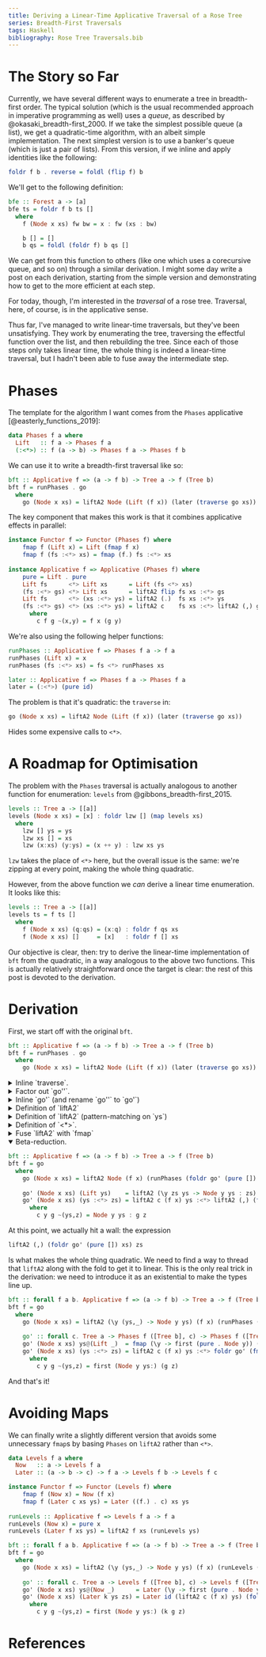 ```yaml
---
title: Deriving a Linear-Time Applicative Traversal of a Rose Tree
series: Breadth-First Traversals
tags: Haskell
bibliography: Rose Tree Traversals.bib
---
```


# The Story so Far

Currently, we have several different ways to enumerate a tree in breadth-first
order.
The typical solution (which is the usual recommended approach in imperative
programming as well) uses a *queue*, as described by
@okasaki_breadth-first_2000.
If we take the simplest possible queue (a list), we get a quadratic-time
algorithm, with an albeit simple implementation.
The next simplest version is to use a banker's queue (which is just a pair of
lists).
From this version, if we inline and apply identities like the following:

```haskell
foldr f b . reverse = foldl (flip f) b
```

We'll get to the following definition:

```haskell
bfe :: Forest a -> [a]
bfe ts = foldr f b ts []
  where
    f (Node x xs) fw bw = x : fw (xs : bw)

    b [] = []
    b qs = foldl (foldr f) b qs []
```

We can get from this function to others (like one which uses a corecursive
queue, and so on) through a similar derivation.
I might some day write a post on each derivation, starting from the simple
version and demonstrating how to get to the more efficient at each step.

For today, though, I'm interested in the *traversal* of a rose tree.
Traversal, here, of course, is in the applicative sense.

Thus far, I've managed to write linear-time traversals, but they've been
unsatisfying.
They work by enumerating the tree, traversing the effectful function over the
list, and then rebuilding the tree.
Since each of those steps only takes linear time, the whole thing is indeed a
linear-time traversal, but I hadn't been able to fuse away the intermediate
step.

# Phases

The template for the algorithm I want comes from the `Phases` applicative
[@easterly_functions_2019]:

```haskell
data Phases f a where
  Lift   :: f a -> Phases f a
  (:<*>) :: f (a -> b) -> Phases f a -> Phases f b
```

We can use it to write a breadth-first traversal like so:

```haskell
bft :: Applicative f => (a -> f b) -> Tree a -> f (Tree b)
bft f = runPhases . go
  where
    go (Node x xs) = liftA2 Node (Lift (f x)) (later (traverse go xs))
```

The key component that makes this work is that it combines applicative effects
in parallel:

```haskell
instance Functor f => Functor (Phases f) where
    fmap f (Lift x) = Lift (fmap f x)
    fmap f (fs :<*> xs) = fmap (f.) fs :<*> xs
    
instance Applicative f => Applicative (Phases f) where
    pure = Lift . pure
    Lift fs      <*> Lift xs      = Lift (fs <*> xs)
    (fs :<*> gs) <*> Lift xs      = liftA2 flip fs xs :<*> gs
    Lift fs      <*> (xs :<*> ys) = liftA2 (.)  fs xs :<*> ys
    (fs :<*> gs) <*> (xs :<*> ys) = liftA2 c    fs xs :<*> liftA2 (,) gs ys
      where
        c f g ~(x,y) = f x (g y)
```

We're also using the following helper functions:

```haskell
runPhases :: Applicative f => Phases f a -> f a
runPhases (Lift x) = x
runPhases (fs :<*> xs) = fs <*> runPhases xs

later :: Applicative f => Phases f a -> Phases f a
later = (:<*>) (pure id)
```

The problem is that it's quadratic: the `traverse` in:

```haskell
go (Node x xs) = liftA2 Node (Lift (f x)) (later (traverse go xs))
```

Hides some expensive calls to `<*>`.

# A Roadmap for Optimisation

The problem with the `Phases` traversal is actually analogous to another
function for enumeration: `levels` from @gibbons_breadth-first_2015.

```haskell
levels :: Tree a -> [[a]]
levels (Node x xs) = [x] : foldr lzw [] (map levels xs)
  where
    lzw [] ys = ys
    lzw xs [] = xs
    lzw (x:xs) (y:ys) = (x ++ y) : lzw xs ys
```

`lzw` takes the place of `<*>` here, but the overall issue is the same: we're
zipping at every point, making the whole thing quadratic.

However, from the above function we *can* derive a linear time enumeration.
It looks like this:

```haskell
levels :: Tree a -> [[a]]
levels ts = f ts []
  where
    f (Node x xs) (q:qs) = (x:q) : foldr f qs xs
    f (Node x xs) []     = [x]   : foldr f [] xs
```

Our objective is clear, then: try to derive the linear-time implementation of
`bft` from the quadratic, in a way analogous to the above two functions.
This is actually relatively straightforward once the target is clear: the rest
of this post is devoted to the derivation.

# Derivation

First, we start off with the original `bft`.

```haskell
bft :: Applicative f => (a -> f b) -> Tree a -> f (Tree b)
bft f = runPhases . go
  where
    go (Node x xs) = liftA2 Node (Lift (f x)) (later (traverse go xs))
```

<details>
<summary>
Inline `traverse`.
</summary>

```haskell
bft :: Applicative f => (a -> f b) -> Tree a -> f (Tree b)
bft f = runPhases . go
  where
    go (Node x xs) = liftA2 Node (Lift (f x)) (later (go' xs))
    go' = foldr (liftA2 (:) . go) (pure [])
```

</details>
<details>
<summary>
Factor out `go''`.
</summary>

```haskell
bft :: Applicative f => (a -> f b) -> Tree a -> f (Tree b)
bft f = runPhases . go
  where
    go (Node x xs) = liftA2 Node (Lift (f x)) (later (go' xs))
    go' = foldr go'' (pure [])
    go'' (Node x xs) ys = liftA2 (:) (liftA2 Node (Lift (f x)) (later (go' xs))) ys
```

</details>
<details>
<summary>
Inline `go'` (and rename `go''` to `go'`)

</summary>

```haskell
bft :: Applicative f => (a -> f b) -> Tree a -> f (Tree b)
bft f = runPhases . go
  where
    go (Node x xs) = liftA2 Node (Lift (f x)) (later (foldr go' (pure []) xs))
    go' (Node x xs) ys = liftA2 (:) (liftA2 Node (Lift (f x)) (later (foldr go' (pure []) xs))) ys
```

</details>
<details>
<summary>
Definition of `liftA2`

</summary>

```haskell
bft :: Applicative f => (a -> f b) -> Tree a -> f (Tree b)
bft f = runPhases . go
  where
    go (Node x xs) = liftA2 Node (Lift (f x)) (later (foldr go' (pure []) xs))
    go' (Node x xs) ys = liftA2 (:) (fmap Node (f x) :<*> (foldr go' (pure []) xs)) ys
```

</details>
<details>
<summary>
Definition of `liftA2` (pattern-matching on `ys`)

</summary>

```haskell
bft :: Applicative f => (a -> f b) -> Tree a -> f (Tree b)
bft f = runPhases . go
  where
    go (Node x xs) = liftA2 Node (Lift (f x)) (later (foldr go' (pure []) xs))
    go' (Node x xs) (Lift ys)    = fmap (((:).) . Node) (f x) :<*> (foldr go' (pure []) xs) <*> Lift ys
    go' (Node x xs) (ys :<*> zs) = fmap (((:).) . Node) (f x) :<*> (foldr go' (pure []) xs) <*> ys :<*> zs
```

</details>
<details>
<summary>
Definition of `<*>`.
</summary>

```haskell
bft :: Applicative f => (a -> f b) -> Tree a -> f (Tree b)
bft f = runPhases . go
  where
    go (Node x xs) = liftA2 Node (Lift (f x)) (later (foldr go' (pure []) xs))
    go' (Node x xs) (Lift ys)    = liftA2 flip (fmap (((:).) . Node) (f x)) ys :<*> foldr go' (pure []) xs
    go' (Node x xs) (ys :<*> zs) = liftA2 c (fmap (((:).) . Node) (f x)) ys :<*> liftA2 (,) (foldr go' (pure []) xs) zs
      where
        c f g ~(x,y) = f x (g y)
```

</details>
<details>
<summary>
Fuse `liftA2` with `fmap`

</summary>

```haskell
bft :: Applicative f => (a -> f b) -> Tree a -> f (Tree b)
bft f = runPhases . go
  where
    go (Node x xs) = liftA2 Node (Lift (f x)) (later (foldr go' (pure []) xs))
    go' (Node x xs) (Lift ys)    = liftA2 (flip . (((:).) . Node)) (f x) ys :<*> foldr go' (pure []) xs
    go' (Node x xs) (ys :<*> zs) = liftA2 (c . (((:).) . Node)) (f x) ys :<*> liftA2 (,) (foldr go' (pure []) xs) zs
      where
        c f g ~(x,y) = f x (g y)
```

</details>
<details open>
<summary>
Beta-reduction.
</summary>

```haskell
bft :: Applicative f => (a -> f b) -> Tree a -> f (Tree b)
bft f = go
  where
    go (Node x xs) = liftA2 Node (f x) (runPhases (foldr go' (pure []) xs))
    
    go' (Node x xs) (Lift ys)    = liftA2 (\y zs ys -> Node y ys : zs) (f x) ys :<*> foldr go' (pure []) xs
    go' (Node x xs) (ys :<*> zs) = liftA2 c (f x) ys :<*> liftA2 (,) (foldr go' (pure []) xs) zs
      where
        c y g ~(ys,z) = Node y ys : g z
```

</details>
At this point, we actually hit a wall: the expression

```haskell
liftA2 (,) (foldr go' (pure []) xs) zs
```

Is what makes the whole thing quadratic.
We need to find a way to thread that `liftA2` along with the fold to get it to
linear.
This is the only real trick in the derivation: we need to introduce it as an
existential to make the types line up.

```haskell
bft :: forall f a b. Applicative f => (a -> f b) -> Tree a -> f (Tree b)
bft f = go
  where
    go (Node x xs) = liftA2 (\y (ys,_) -> Node y ys) (f x) (runPhases (foldr go' (pure ([],())) xs))
    
    go' :: forall c. Tree a -> Phases f ([Tree b], c) -> Phases f ([Tree b], c)
    go' (Node x xs) ys@(Lift _)  = fmap (\y -> first (pure . Node y)) (f x) :<*> foldr go' ys xs
    go' (Node x xs) (ys :<*> zs) = liftA2 c (f x) ys :<*> foldr go' (fmap ((,) []) zs) xs
      where
        c y g ~(ys,z) = first (Node y ys:) (g z)
```
And that's it!

# Avoiding Maps

We can finally write a slightly different version that avoids some unnecessary
`fmap`s by basing `Phases` on `liftA2` rather than `<*>`.

```haskell
data Levels f a where
  Now   :: a -> Levels f a
  Later :: (a -> b -> c) -> f a -> Levels f b -> Levels f c

instance Functor f => Functor (Levels f) where
    fmap f (Now x) = Now (f x)
    fmap f (Later c xs ys) = Later ((f.) . c) xs ys
            
runLevels :: Applicative f => Levels f a -> f a
runLevels (Now x) = pure x
runLevels (Later f xs ys) = liftA2 f xs (runLevels ys)

bft :: forall f a b. Applicative f => (a -> f b) -> Tree a -> f (Tree b)
bft f = go
  where
    go (Node x xs) = liftA2 (\y (ys,_) -> Node y ys) (f x) (runLevels (foldr go' (Now ([],())) xs))
    
    go' :: forall c. Tree a -> Levels f ([Tree b], c) -> Levels f ([Tree b], c)
    go' (Node x xs) ys@(Now _)      = Later (\y -> first (pure . Node y)) (f x) (foldr go' ys xs)
    go' (Node x xs) (Later k ys zs) = Later id (liftA2 c (f x) ys) (foldr go' (fmap ((,) []) zs) xs)
      where
        c y g ~(ys,z) = first (Node y ys:) (k g z)
```

# References
